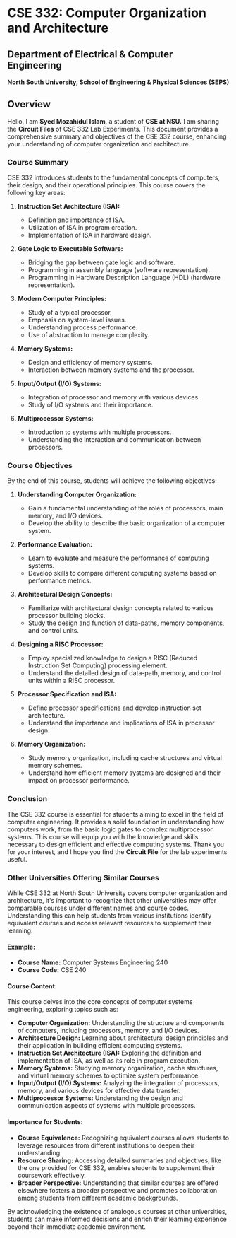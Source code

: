 # CSE 332: Computer Organization and Architecture
## Department of Electrical & Computer Engineering
**North South University, School of Engineering & Physical Sciences (SEPS)**

## Overview
Hello, I am **Syed Mozahidul Islam**, a student of **CSE at NSU.** I am sharing the **Circuit Files** of CSE 332 Lab Experiments. This document provides a comprehensive summary and objectives of the CSE 332 course, enhancing your understanding of computer organization and architecture.

### Course Summary
CSE 332 introduces students to the fundamental concepts of computers, their design, and their operational principles. This course covers the following key areas:

1. **Instruction Set Architecture (ISA):**
   - Definition and importance of ISA.
   - Utilization of ISA in program creation.
   - Implementation of ISA in hardware design.

2. **Gate Logic to Executable Software:**
   - Bridging the gap between gate logic and software.
   - Programming in assembly language (software representation).
   - Programming in Hardware Description Language (HDL) (hardware representation).

3. **Modern Computer Principles:**
   - Study of a typical processor.
   - Emphasis on system-level issues.
   - Understanding process performance.
   - Use of abstraction to manage complexity.

4. **Memory Systems:**
   - Design and efficiency of memory systems.
   - Interaction between memory systems and the processor.

5. **Input/Output (I/O) Systems:**
   - Integration of processor and memory with various devices.
   - Study of I/O systems and their importance.

6. **Multiprocessor Systems:**
   - Introduction to systems with multiple processors.
   - Understanding the interaction and communication between processors.

### Course Objectives
By the end of this course, students will achieve the following objectives:

1. **Understanding Computer Organization:**
   - Gain a fundamental understanding of the roles of processors, main memory, and I/O devices.
   - Develop the ability to describe the basic organization of a computer system.

2. **Performance Evaluation:**
   - Learn to evaluate and measure the performance of computing systems.
   - Develop skills to compare different computing systems based on performance metrics.

3. **Architectural Design Concepts:**
   - Familiarize with architectural design concepts related to various processor building blocks.
   - Study the design and function of data-paths, memory components, and control units.

4. **Designing a RISC Processor:**
   - Employ specialized knowledge to design a RISC (Reduced Instruction Set Computing) processing element.
   - Understand the detailed design of data-path, memory, and control units within a RISC processor.

5. **Processor Specification and ISA:**
   - Define processor specifications and develop instruction set architecture.
   - Understand the importance and implications of ISA in processor design.

6. **Memory Organization:**
   - Study memory organization, including cache structures and virtual memory schemes.
   - Understand how efficient memory systems are designed and their impact on processor performance.

### Conclusion
The CSE 332 course is essential for students aiming to excel in the field of computer engineering. It provides a solid foundation in understanding how computers work, from the basic logic gates to complex multiprocessor systems. This course will equip you with the knowledge and skills necessary to design efficient and effective computing systems. Thank you for your interest, and I hope you find the **Circuit File** for the lab experiments useful.


### Other Universities Offering Similar Courses

While CSE 332 at North South University covers computer organization and architecture, it's important to recognize that other universities may offer comparable courses under different names and course codes. Understanding this can help students from various institutions identify equivalent courses and access relevant resources to supplement their learning.

#### Example:
- **Course Name:** Computer Systems Engineering 240
- **Course Code:** CSE 240

#### Course Content:
This course delves into the core concepts of computer systems engineering, exploring topics such as:
- **Computer Organization:** Understanding the structure and components of computers, including processors, memory, and I/O devices.
- **Architecture Design:** Learning about architectural design principles and their application in building efficient computing systems.
- **Instruction Set Architecture (ISA):** Exploring the definition and implementation of ISA, as well as its role in program execution.
- **Memory Systems:** Studying memory organization, cache structures, and virtual memory schemes to optimize system performance.
- **Input/Output (I/O) Systems:** Analyzing the integration of processors, memory, and various devices for effective data transfer.
- **Multiprocessor Systems:** Understanding the design and communication aspects of systems with multiple processors.

#### Importance for Students:
- **Course Equivalence:** Recognizing equivalent courses allows students to leverage resources from different institutions to deepen their understanding.
- **Resource Sharing:** Accessing detailed summaries and objectives, like the one provided for CSE 332, enables students to supplement their coursework effectively.
- **Broader Perspective:** Understanding that similar courses are offered elsewhere fosters a broader perspective and promotes collaboration among students from different academic backgrounds.

By acknowledging the existence of analogous courses at other universities, students can make informed decisions and enrich their learning experience beyond their immediate academic environment.